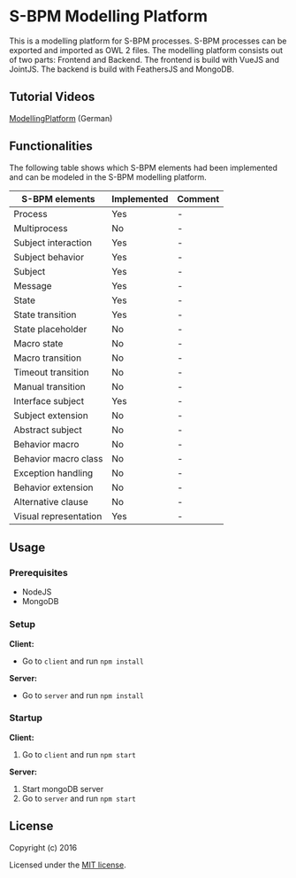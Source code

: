 # S-BPM Modelling Platform #

This is a modelling platform for S-BPM processes. S-BPM processes can be exported and imported as OWL 2 files. The modelling platform consists out of two parts: Frontend and Backend. The frontend is build with VueJS and JointJS. The backend is build with FeathersJS and MongoDB.

## Tutorial Videos ##
[ModellingPlatform](https://youtu.be/3gJXmBRKWNo) (German)

## Functionalities ##

The following table shows which S-BPM elements had been implemented and can be modeled in the S-BPM modelling platform.

| S-BPM elements | Implemented | Comment |
| ------------ | ------------ | ------- |
| Process | Yes | - |
| Multiprocess | No | - |
| Subject interaction | Yes | - |
| Subject behavior | Yes | - |
| Subject | Yes | - |
| Message | Yes | - |
| State | Yes | - |
| State transition | Yes | - |
| State placeholder | No | - |
| Macro state | No | - |
| Macro transition | No | - |
| Timeout transition | No | - |
| Manual transition | No | - |
| Interface subject | Yes | - |
| Subject extension | No | - |
| Abstract subject | No | - |
| Behavior macro | No | - |
| Behavior macro class | No | - |
| Exception handling | No | - |
| Behavior extension | No | - |
| Alternative clause | No | - |
| Visual representation | Yes | - |

## Usage ##
### Prerequisites ###

 - NodeJS
 - MongoDB
 
### Setup ###

**Client:**

 - Go to ```client``` and run ```npm install```

**Server:**

 - Go to ```server``` and run ```npm install```
 
### Startup ###

**Client:**

 1. Go to ```client``` and run ```npm start```
 
**Server:**

 1. Start mongoDB server
 2. Go to ```server``` and run ```npm start```

## License

Copyright (c) 2016

Licensed under the [MIT license](LICENSE).
